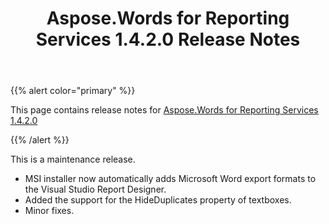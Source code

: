 ﻿---
title: Aspose.Words for Reporting Services 1.4.2.0 Release Notes
description: "Aspose.Words for Reporting Services 1.4.2.0 Release Notes – learn about the latest updates and fixes."
type: docs
weight: 40
url: /reportingservices/aspose-words-for-reporting-services-1-4-2-0-release-notes/
---

{{% alert color="primary" %}} 

This page contains release notes for [Aspose.Words for Reporting Services 1.4.2.0](https://downloads.aspose.com/words/reportingservices/new-releases/aspose.words-for-reporting-services-1.4.2.0/)

{{% /alert %}} 

This is a maintenance release.

- MSI installer now automatically adds Microsoft Word export formats to the Visual Studio Report Designer.
- Added the support for the HideDuplicates property of textboxes.
- Minor fixes.
